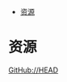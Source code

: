 <!-- TOC -->

- [资源](#资源)

<!-- /TOC -->

# 资源

[GitHub://HEAD](https://github.com/Amery2010/HEAD)<br>
